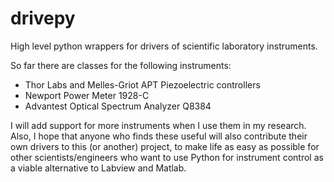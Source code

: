 drivepy
=======

High level python wrappers for drivers of scientific laboratory instruments.

So far there are classes for the following instruments:
* Thor Labs and Melles-Griot APT Piezoelectric controllers
* Newport Power Meter 1928-C
* Advantest Optical Spectrum Analyzer Q8384

I will add support for more instruments when I use them in my research. 
Also, I hope that anyone who finds these useful will also contribute 
their own drivers to this (or another) project, to make life as easy as possible for
other scientists/engineers who want to use Python for instrument control
as a viable alternative to Labview and Matlab.



